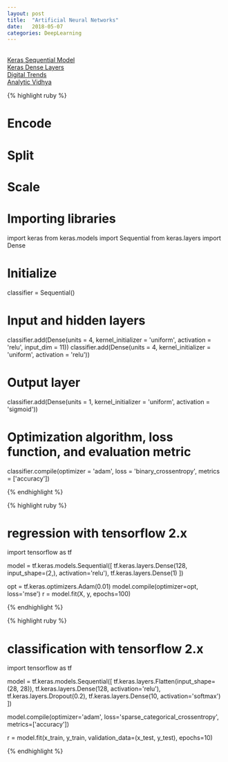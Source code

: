 ```yaml
---
layout: post
title:  "Artificial Neural Networks"
date:   2018-05-07
categories: DeepLearning
---
```

<br />

<a href="https://keras.io/models/sequential/">
Keras Sequential Model
</a>
<br />
<a href="https://keras.io/layers/core/">
Keras Dense Layers
</a>
<br />
<a href="https://www.digitaltrends.com/cool-tech/what-is-an-artificial-neural-network/">
Digital Trends
</a>
<br />
<a href="https://www.analyticsvidhya.com/blog/2014/10/ann-work-simplified/">
Analytic Vidhya
</a>

{% highlight ruby %}

# Encode
# Split
# Scale

# Importing libraries
import keras
from keras.models import Sequential
from keras.layers import Dense

# Initialize
classifier = Sequential()

# Input and hidden layers
classifier.add(Dense(units = 4, kernel_initializer = 'uniform', activation = 'relu', input_dim = 11))
classifier.add(Dense(units = 4, kernel_initializer = 'uniform', activation = 'relu'))

# Output layer
classifier.add(Dense(units = 1, kernel_initializer = 'uniform', activation = 'sigmoid'))

# Optimization algorithm, loss function, and evaluation metric
classifier.compile(optimizer = 'adam', loss = 'binary_crossentropy', metrics = ['accuracy'])

{% endhighlight %}

{% highlight ruby %}

# regression with tensorflow 2.x
import tensorflow as tf

model = tf.keras.models.Sequential([
  tf.keras.layers.Dense(128, input_shape=(2,), activation='relu'),
  tf.keras.layers.Dense(1)
])

opt = tf.keras.optimizers.Adam(0.01)
model.compile(optimizer=opt, loss='mse')
r = model.fit(X, y, epochs=100)

{% endhighlight %}

{% highlight ruby %}

# classification with tensorflow 2.x
import tensorflow as tf

model = tf.keras.models.Sequential([
  tf.keras.layers.Flatten(input_shape=(28, 28)),
  tf.keras.layers.Dense(128, activation='relu'),
  tf.keras.layers.Dropout(0.2),
  tf.keras.layers.Dense(10, activation='softmax')
])

model.compile(optimizer='adam',
              loss='sparse_categorical_crossentropy',
              metrics=['accuracy'])

r = model.fit(x_train, y_train, validation_data=(x_test, y_test), epochs=10)

{% endhighlight %}
